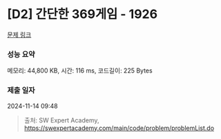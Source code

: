# [D2] 간단한 369게임 - 1926 

[문제 링크](https://swexpertacademy.com/main/code/problem/problemDetail.do?contestProbId=AV5PTeo6AHUDFAUq) 

### 성능 요약

메모리: 44,800 KB, 시간: 116 ms, 코드길이: 225 Bytes

### 제출 일자

2024-11-14 09:48



> 출처: SW Expert Academy, https://swexpertacademy.com/main/code/problem/problemList.do